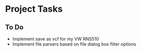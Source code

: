 # Project Tasks

## To Do
- Implement save as vcf for my VW RNS510
- Implement file parsers based on file dialog box filter options


